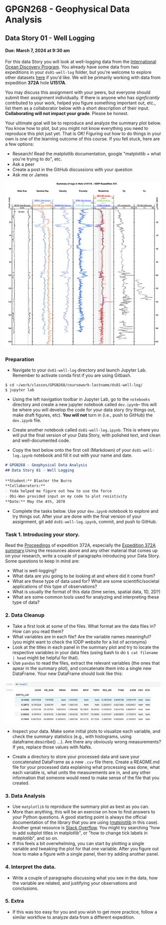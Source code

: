 # GPGN268 - Geophysical Data Analysis
## Data Story 01 - Well Logging
#### Due: March 7, 2024 at 9:30 am

For this data Story you will look at well-logging data from the [International Ocean Discovery Program](https://www.iodp.org/). You already have some data from two expeditions in your `ds01-well-log` folder, but you're welcome to explore other datasets [here](https://mlp.ldeo.columbia.edu/logdb/) if you'd like. We will be primarily working with data from expedition **372A** hole **U1517A**. 

You may discuss this assignment with your peers, but everyone should submit their assignment individually. If there is anyone who has *signficantly* contrbuted to your work, helped you figure something important out, etc., list them as a collaborator below with a short description of their input. **Collaborating will not impact your grade**. Please be honest.

Your ultimate goal will be to reproduce and analyze the summary plot below. You know how to plot, but you might not know everything you need to reproduce this plot just yet. That is OK! Figuring out how to do things in your own is one of the learning outcome of this course. If you fell stuck, here are a few options:

- Research! Read the matplotlib documentation, google "matplotlib + what you're trying to do", etc.
- Ask a peer
- Create a post in the GitHub discussions with your question
- Ask me or James

![](media/372-U1517A_log_summary.png)

### Preparation

- Navigate to your `ds01-well-log` directory and launch Jupyter Lab. Remember to activate conda first if you are using Gitbash.

```
$ cd ~/work/classes/GPGN268/coursework-lastname/ds01-well-log/
$ jupyter lab
```

- Using the left navigation toolbar in Jupyter Lab, go to the `notebooks` directory and create a new jupyter notebook called `dev.ipynb`– this will be where you will develop the code for your data story (try things out, make draft figures, etc). **You will not** turn in (i.e., push to GitHub) the `dev.ipynb` file. 

- Create another notebook called `ds01-well-log.ipynb`. This is where you will put the final version of your Data Story, with polished text, and clean and well-documented code.

- Copy the text below onto the first cell (Markdown) of your `ds01-well-log.ipynb` notebook and fill it out with your name and date.

```markdown
# GPGN268 - Geophysical Data Analysis
## Data Story 01 - Well Logging

**Student:** Blaster the Burro 
**Collaborators:**
- Yoda helped me figure out how to use the force
- Obi-Wan provided input on my code to plot resistivity
**Date:** May the 4th, 2078
```

- Complete the tasks below. Use your `dev.ipynb` notebook to explore and try things out. After your are done with the final version of your assignment, git add `ds01-well-log.ipynb`, commit, and push to GitHub.


### Task 1. Introducing your story. 

Read the [Proceedings](http://publications.iodp.org/proceedings/372A/372Atitle.html) of expedition 372A, especially the [Expedition 372A summary](http://publications.iodp.org/proceedings/372A/EXP_REPT/CHAPTERS/372A_101.PDF).Using the resources above and any other material that comes up on your research, write a couple of paragraphs introducing your Data Story. Some questions to keep in mind are:

- What is well-logging? 
- What data are you going to be looking at and where did it come from?
- What are these type of data used for? What are some scientific/societal applications of this type of observations? 
- What is usually the format of this data (time series, spatial data, 1D, 2D?)
- What are some common tools used for analyzing and interpreting these type of data?

### 2. Data Cleanup
- Take a first look at some of the files. What format are the data files in? How can you read them?
- What variables are in each file? Are the variable names meaningful? (you might want to check the IODP website for a list of acronyms)
- Look at the titles in each panel in the summary plot and try to locate the respective variables in your data files (using bash to do `$ cat filename | head` might be helpful for that).
- Use `pandas` to read the files, extract the relevant variables (the ones that apear in the summary plot), and concatenate them into a single new DataFrame. Your new DataFrame should look like this:

![](media/dataframe-example.png)

- Inspect your data. Make some initial plots to visualize each variable, and check the summary statistics (e.g., with histograms, using dataframe.describe() ...). Are there any obviously wrong measurements? If yes, replace those values with NaNs.

- Create a directory to store your processed data and save your concatenated DataFrame as a new `.csv` file there. Create a README.md file for your processed data explaining what processing was done, what each variable is, what units the measurements are in, and any other information that someone would need to make sense of the file that you created.


### 3. Data Analysis

- Use `matplotlib` to reproduce the summary plot as best as you can. 
- More than anything, this will be an exercise on how to find answers to your Python questions. A good starting point is always the official documentation of the library that you are using ([matplotlib](https://matplotlib.org/) in this case). Another great resource is [Stack Overflow](https://stackoverflow.com/). You might try searching "how to add subplot titles in matplotlib", or "how to change tick labels in matplotlib", and so on.
- If this feels a bit overwhelming, you can start by plotting a single variable and tweaking the plot for that one variable. After you figure out how to make a figure with a single panel, then try adding another panel.

### 4. Interpret the data. 
- Write a couple of paragraphs discussing what you see in the data, how the variable are related, and justifying your observations and conclusions.

### 5. Extra
- If this was too easy for you and you wish to get more practice, follow a similar workflow to analyze data from a different expedition.
